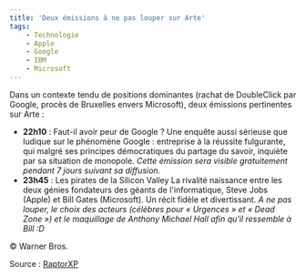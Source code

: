 ```yaml
---
title: 'Deux émissions à ne pas louper sur Arte'
tags:
    - Technologie
    - Apple
    - Google
    - IBM
    - Microsoft
---
```


Dans un contexte tendu de positions dominantes (rachat de DoubleClick par Google, procès de Bruxelles envers Microsoft), deux émissions pertinentes sur Arte&nbsp;:

* **22h10** : Faut-il avoir peur de Google&nbsp;?
  Une enquête aussi sérieuse que ludique sur le phénomène Google&nbsp;: entreprise à la réussite fulgurante, qui malgré ses principes démocratiques du partage du savoir, inquiète par sa situation de monopole.
  _Cette émission sera visible gratuitement pendant 7 jours suivant sa diffusion._
* **23h45** : Les pirates de la Silicon Valley
  La rivalité naissance entre les deux génies fondateurs des géants de l'informatique, Steve Jobs (Apple) et Bill Gates (Microsoft). Un récit fidèle et divertissant.
  _A ne pas louper, le choix des acteurs (célèbres pour «&nbsp;Urgences&nbsp;» et «&nbsp;Dead Zone&nbsp;») et le maquillage de Anthony Michael Hall afin qu'il ressemble à Bill&nbsp;:D_

© Warner Bros.

Source&nbsp;: [RaptorXP](http://blogs.codes-sources.com/raptorxp/archive/2007/04/20/reportage-ce-soir-faut-il-avoir-peur-de-google.aspx)
